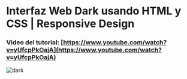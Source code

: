 # Interfaz Web Dark usando HTML y CSS | Responsive Design
### Video del tutorial: [https://www.youtube.com/watch?v=yUfcpPkOajA](https://www.youtube.com/watch?v=yUfcpPkOajA)


![dark](https://user-images.githubusercontent.com/85034795/135732153-70e4207d-1bd5-410b-8b5e-424ebcd6b3ab.png)
